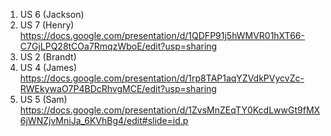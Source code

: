 1. US 6 (Jackson)
2. US 7 (Henry) https://docs.google.com/presentation/d/1QDFP91j5hWMVR01hXT66-C7GjLPQ28tCOa7RmqzWboE/edit?usp=sharing
3. US 2 (Brandt)
4. US 4 (James) https://docs.google.com/presentation/d/1rp8TAP1aqYZVdkPVycvZc-RWEkywaO7P4BDcRhvgMCE/edit?usp=sharing 
5. US 5 (Sam) https://docs.google.com/presentation/d/1ZvsMnZEqTY0KcdLwwGt9fMX6jWNZjvMniJa_6KVhBg4/edit#slide=id.p
